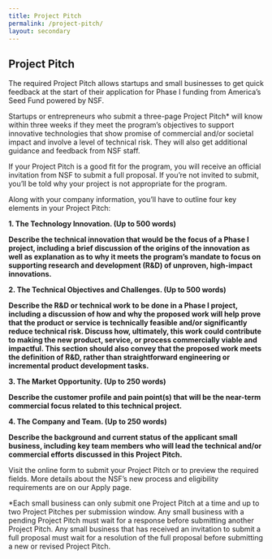 ```yaml
---
title: Project Pitch
permalink: /project-pitch/
layout: secondary
---
```

<section class="section-header background-light-blue">
<div class="usa-section usa-content usa-grid">
<div class="usa-width-one-whole" >

<h1>Project Pitch</h1>

The required Project Pitch allows startups and small businesses to get quick feedback at the start of their application for Phase I funding from America’s Seed Fund powered by NSF. 

Startups or entrepreneurs who submit a three-page Project Pitch* will know within three weeks if they meet the program’s objectives to support innovative technologies that show promise of commercial and/or societal impact and involve a level of technical risk. They will also get additional guidance and feedback from NSF staff. 

If your Project Pitch is a good fit for the program, you will receive an official invitation from NSF to submit a full proposal. If you’re not invited to submit, you’ll be told why your project is not appropriate for the program. 

Along with your company information, you’ll have to outline four key elements in your Project Pitch:

**1. The Technology Innovation. (Up to 500 words)**

**Describe the technical innovation that would be the focus of a Phase I project, including a brief discussion of the origins of the innovation as well as explanation as to why it meets the program’s mandate to focus on supporting research and development (R&D) of unproven, high-impact innovations.**


**2. The Technical Objectives and Challenges. (Up to 500 words)**

**Describe the R&D or technical work to be done in a Phase I project, including a discussion of how and why the proposed work will help prove that the product or service is technically feasible and/or significantly reduce technical risk. Discuss how, ultimately, this work could contribute to making the new product, service, or process commercially viable and impactful. This section should also convey that the proposed work meets the definition of R&D, rather than straightforward engineering or incremental product development tasks.**
               

**3. The Market Opportunity. (Up to 250 words)**

**Describe the customer profile and pain point(s) that will be the near-term commercial focus related to this technical project.**
               

**4. The Company and Team. (Up to 250 words)**

**Describe the background and current status of the applicant small business, including key team members who will lead the technical and/or commercial efforts discussed in this Project Pitch.**

Visit the online form to submit your Project Pitch or to preview the required fields. More details about the NSF’s new process and eligibility requirements are on our Apply page. 

*Each small business can only submit one Project Pitch at a time and up to two Project Pitches per submission window. Any small business with a pending Project Pitch must wait for a response before submitting another Project Pitch. Any small business that has received an invitation to submit a full proposal must wait for a resolution of the full proposal before submitting a new or revised Project Pitch.

</div>
</div>
</section>
